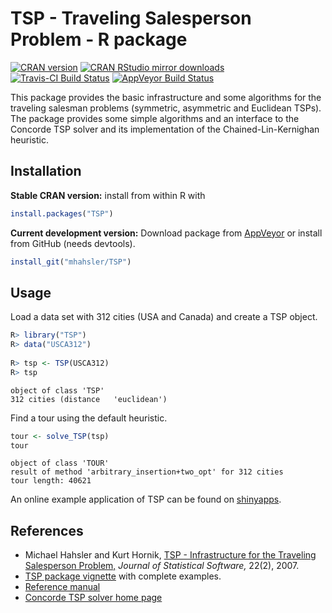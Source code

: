 # TSP - Traveling Salesperson Problem - R package

[![CRAN version](http://www.r-pkg.org/badges/version/TSP)](https://cran.r-project.org/package=TSP)
[![CRAN RStudio mirror downloads](http://cranlogs.r-pkg.org/badges/TSP)](https://cran.r-project.org/package=TSP)
[![Travis-CI Build Status](https://travis-ci.org/mhahsler/TSP.svg?branch=master)](https://travis-ci.org/mhahsler/TSP)
[![AppVeyor Build Status](https://ci.appveyor.com/api/projects/status/github/mhahsler/TSP?branch=master&svg=true)](https://ci.appveyor.com/project/mhahsler/TSP)

This package provides the 
basic infrastructure and some algorithms for the traveling
salesman problems (symmetric, asymmetric and Euclidean TSPs). 
The package provides some simple algorithms and
an interface to the Concorde TSP solver and its implementation of the 
Chained-Lin-Kernighan heuristic. 

## Installation

__Stable CRAN version:__ install from within R with
```R
install.packages("TSP")
```
__Current development version:__ Download package from [AppVeyor](https://ci.appveyor.com/project/mhahsler/TSP/build/artifacts) or install from GitHub (needs devtools).
```R 
install_git("mhahsler/TSP")
```

## Usage

Load a data set with 312 cities (USA and Canada) and create a TSP object. 
```R
R> library("TSP")
R> data("USCA312")
 
R> tsp <- TSP(USCA312)
R> tsp
```

```
object of class 'TSP'
312 cities (distance   'euclidean')
```

Find a tour using the default heuristic. 
```R
tour <- solve_TSP(tsp)
tour
```

```
object of class 'TOUR' 
result of method 'arbitrary_insertion+two_opt' for 312 cities
tour length: 40621
```

An online example application of TSP can be found on [shinyapps](https://shrinidhee.shinyapps.io/SimpleTSP).

## References

* Michael Hahsler and Kurt Hornik, [TSP - Infrastructure for the Traveling Salesperson Problem,](http://dx.doi.org/10.18637/jss.v023.i02) _Journal of Statistical Software,_ 22(2), 2007.
* [TSP package vignette](https://cran.r-project.org/package=TSP/vignettes/TSP.pdf) with complete examples.
* [Reference manual](https://cran.r-project.org/package=TSP/TSP.pdf)
* [Concorde TSP solver home page](http://www.tsp.gatech.edu/concorde.html)
